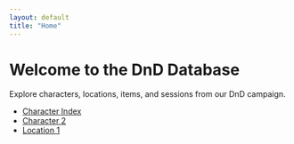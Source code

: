 ```yaml
---
layout: default
title: "Home"
---
```


# Welcome to the DnD Database

Explore characters, locations, items, and sessions from our DnD campaign.

- [Character Index](characters/character_index)
- [Character 2](characters/character2.md)
- [Location 1](locations/location1.md)
